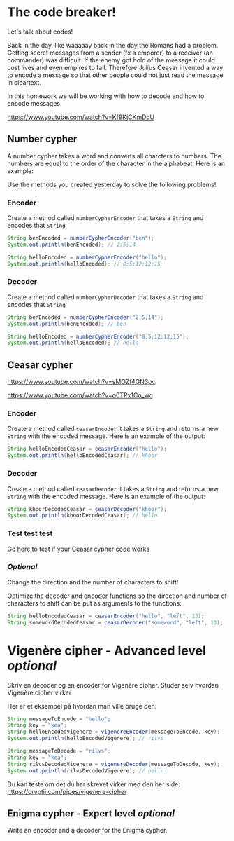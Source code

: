 # The code breaker!



Let's talk about codes!

Back in the day, like waaaaay back in the day the Romans had a problem. Getting secret messages from a sender (fx a emporer) to a receiver (an commander) was difficult. If the enemy got hold of the message it could cost lives and even empires to fall. Therefore Julius Ceasar invented a way to encode a message so that other people could not just read the message in cleartext. 

In this homework we will be working with how to decode and how to encode messages. 

https://www.youtube.com/watch?v=Kf9KjCKmDcU



## Number cypher

A number cypher takes a word and converts all charcters to numbers. The numbers are equal to the order of the character in the alphabeat. Here is an example:



Use the methods you created yesterday to solve the following problems!



### Encoder

Create a method called `numberCypherEncoder` that takes a `String` and encodes that `String`

```java
String benEncoded = numberCypherEncoder("ben");
System.out.println(benEncoded); // 2;5;14

String helloEncoded = numberCypherEncoder("hello");
System.out.println(helloEncoded); // 8;5;12;12;15
```



### Decoder

Create a method called `numberCypherDecoder` that takes a `String` and encodes that `String`

```java
String benEncoded = numberCypherEncoder("2;5;14");
System.out.println(benEncoded); // ben

String helloEncoded = numberCypherEncoder("8;5;12;12;15");
System.out.println(helloEncoded); // hello
```



## Ceasar cypher

https://www.youtube.com/watch?v=sMOZf4GN3oc

https://www.youtube.com/watch?v=o6TPx1Co_wg



### Encoder

Create a method called `ceasarEncoder` it takes a `String` and returns a new `String` with the encoded message. Here is an example of the output:

```java
String helloEncodedCeasar = ceasarEncoder("hello");
System.out.println(helloEncodedCeasar); // khoor
```



### Decoder

Create a method called `ceasarDecoder` it takes a `String` and returns a new `String` with the encoded message. Here is an example of the output:

```java
String khoorDecodedCeasar = ceasarDecoder("khoor");
System.out.println(khoorDecodedCeasar); // hello
```



### Test test test

Go [here](https://www.dcode.fr/caesar-cipher) to test if your Ceasar cypher code works



### *Optional*

Change the direction and the number of characters to shift!

Optimize the decoder and encoder functions so the direction and number of characters to shift can be put as arguments to the functions:

```java
String helloEncodedCeasar = ceasarEncoder("hello", "left", 13);
String somewordDecodedCeasar = ceasarDecoder("someword", "left", 13);
```



# Vigenère cipher - Advanced level *optional*

Skriv en decoder og en encoder for Vigenère cipher. Studer selv hvordan Vigenère cipher virker

Her er et eksempel på hvordan man ville bruge den:

```java
String messageToEncode = "hello";
String key = "kea";
String helloEncodedVigenere = vigenereEncoder(messageToEncode, key);
System.out.println(helloEncodedVigenere); // rilvs

String messageToDecode = "rilvs";
String key = "kea";
String rilvsDecodedVigenere = vigenereDecoder(messageToDecode, key);
System.out.println(rilvsDecodedVigenere); // hello
```



Du kan teste om det du har skrevet virker med den her side: https://cryptii.com/pipes/vigenere-cipher



## Enigma cypher - Expert level *optional*

Write an encoder and a decoder for the Enigma cypher. 

